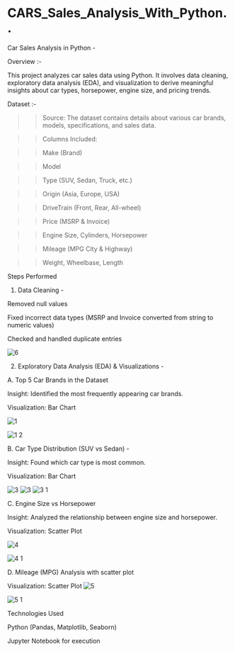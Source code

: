 # CARS_Sales_Analysis_With_Python..

Car Sales Analysis in Python -

Overview :-

This project analyzes car sales data using Python. It involves data cleaning, exploratory data analysis (EDA), and visualization to derive meaningful insights about car types, horsepower, engine size, and pricing trends.

Dataset :-

>>Source: The dataset contains details about various car brands, models, specifications, and sales data.

>>Columns Included:

>>Make (Brand)

>>Model

>>Type (SUV, Sedan, Truck, etc.)

>>Origin (Asia, Europe, USA)

>>DriveTrain (Front, Rear, All-wheel)

>>Price (MSRP & Invoice)

>>Engine Size, Cylinders, Horsepower

>>Mileage (MPG City & Highway)

>>Weight, Wheelbase, Length

Steps Performed

1. Data Cleaning -

Removed null values

Fixed incorrect data types (MSRP and Invoice converted from string to numeric values)

Checked and handled duplicate entries



![6](https://github.com/user-attachments/assets/a77ab00f-3afc-4945-9f57-4b47fad8442d)


2. Exploratory Data Analysis (EDA) & Visualizations -

A. Top 5 Car Brands in the Dataset

Insight: Identified the most frequently appearing car brands.

Visualization: Bar Chart


![1](https://github.com/user-attachments/assets/9d443115-9d4f-440f-ad54-25d1bbdac8e9)

![1 2](https://github.com/user-attachments/assets/5592f05f-d750-4eaf-b707-d334c099601d)


B. Car Type Distribution (SUV vs Sedan) -

Insight: Found which car type is most common.

Visualization: Bar Chart 


![3](https://github.com/user-attachments/assets/87d5a9f4-7394-4845-b600-7c7dd629a887)
![3](https://github.com/user-attachments/assets/cb3fb346-471a-4efd-a9d0-aaf6df18a1dd)
![3 1](https://github.com/user-attachments/assets/94617c01-c219-4480-be1c-00245a32167e)



C. Engine Size vs Horsepower

Insight: Analyzed the relationship between engine size and horsepower.

Visualization: Scatter Plot

![4](https://github.com/user-attachments/assets/63f13bfb-4208-4929-8c17-6a443a28e31a)

![4 1](https://github.com/user-attachments/assets/dc3427fa-ad8b-42d7-94dd-f6e843123bf0)



D. Mileage (MPG) Analysis with scatter plot

Visualization: Scatter Plot
![5](https://github.com/user-attachments/assets/e2eb8e02-323d-4d86-acd1-04a071825cfc)

![5 1](https://github.com/user-attachments/assets/6af44310-8fbf-4eb2-93c2-da6bc6e88f5f)





Technologies Used

Python (Pandas, Matplotlib, Seaborn)

Jupyter Notebook for execution
